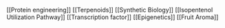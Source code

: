 [[Protein engineering]]
[[Terpenoids]]
[[Synthetic Biology]]
[[Isopentenol Utilization Pathway]]
[[Transcription factor]]
[[Epigenetics]]
[[Fruit Aroma]]
